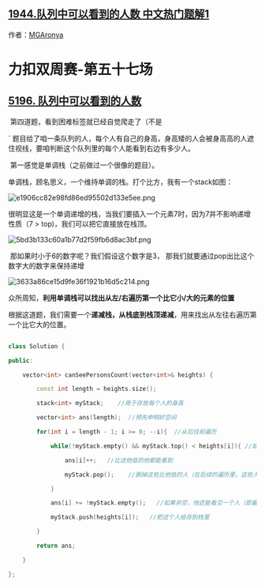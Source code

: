 ## [1944.队列中可以看到的人数 中文热门题解1](https://leetcode.cn/problems/number-of-visible-people-in-a-queue/solutions/100000/5196-dui-lie-zhong-ke-yi-kan-dao-de-ren-4ptse)

作者：[MGAronya](https://leetcode.cn/u/MGAronya)
# 力扣双周赛-第五十七场

## [5196. 队列中可以看到的人数](https://leetcode-cn.com/problems/number-of-visible-people-in-a-queue/)

​		第四道题，看到困难标签就已经自觉爬走了（不是

`	题目给了咱一条队列的人，每个人有自己的身高，身高矮的人会被身高高的人遮住视线，要咱判断这个队列里的每个人能看到右边有多少人。

​		第一感觉是单调栈（之前做过一个很像的题目）。

​		单调栈，顾名思义，一个维持单调的栈。打个比方，我有一个stack如图：

![e1906cc82e98fd86ed95502d133e5ee.png](https://pic.leetcode-cn.com/1627204052-MBqgot-e1906cc82e98fd86ed95502d133e5ee.png)


​	很明显这是一个单调递增的栈，当我们要插入一个元素7时，因为7并不影响递增性质（7 > top)，我们可以把它直接放在栈顶。

![5bd3b133c60a1b77d2f59fb6d8ac3bf.png](https://pic.leetcode-cn.com/1627204064-mtDGcg-5bd3b133c60a1b77d2f59fb6d8ac3bf.png)

​	那如果时小于6的数字呢？我们假设这个数字是3， 那我们就要通过pop出比这个数字大的数字来保持递增


![3633a86ce15d9fe36f1921b16d5c214.png](https://pic.leetcode-cn.com/1627212709-MyJLdP-3633a86ce15d9fe36f1921b16d5c214.png)



​     	 众所周知，**利用单调栈可以找出从左/右遍历第一个比它小/大的元素的位置** 

​		根据这道题，我们需要一个**递减栈，从栈底到栈顶递减**，用来找出从左往右遍历第一个比它大的位置。



````c++
class Solution {
public:
    vector<int> canSeePersonsCount(vector<int>& heights) {
        const int length = heights.size();
        stack<int> myStack;    //用于存放每个人的身高
        vector<int> ans(length);  //预先申明好空间
        for(int i = length - 1; i >= 0; --i){  //从后往前遍历
            while(!myStack.empty() && myStack.top() < heights[i]){ //如果没有遇到比他高的人
                ans[i]++;   //比这他低的他都能看到
                myStack.pop();    //删掉这些比他低的人（在后续的遍历里，这些人会被这个人遮住）
            }
            ans[i] += !myStack.empty();   //如果非空，他还能看见一个人（即最后一个把别人遮住的人）
            myStack.push(heights[i]);   //把这个人给存到栈里
        }
        return ans;
    }
};
````

